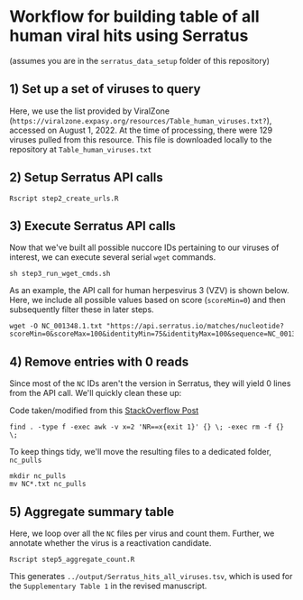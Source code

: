 
# Workflow for building table of all human viral hits using Serratus

(assumes you are in the `serratus_data_setup` folder of this repository)


## 1) Set up a set of viruses to query
Here, we use the list provided by ViralZone (`https://viralzone.expasy.org/resources/Table_human_viruses.txt?`), accessed on August 1, 2022. At the time of processing, there were 129 viruses pulled from this resource. 
This file is downloaded locally to the repository at `Table_human_viruses.txt`

## 2) Setup Serratus API calls

```
Rscript step2_create_urls.R
```

## 3) Execute Serratus API calls

Now that we've built all possible nuccore IDs pertaining to our viruses of interest, we can execute several serial `wget` commands. 

```
sh step3_run_wget_cmds.sh
```

As an example, the API call for human herpesvirus 3 (VZV) is shown below. Here, we include all possible values based on score (`scoreMin=0`) and then subsequently filter these in later steps. 

```
wget -O NC_001348.1.txt "https://api.serratus.io/matches/nucleotide?scoreMin=0&scoreMax=100&identityMin=75&identityMax=100&sequence=NC_001348.1"
```

## 4) Remove entries with 0 reads

Since most of the `NC` IDs aren't the version in Serratus, they will yield 0 lines from the API call. We'll quickly clean these up:

Code taken/modified from this [StackOverflow Post](https://unix.stackexchange.com/questions/327371/fast-way-to-delete-files-with-less-than-x-lines)
```
find . -type f -exec awk -v x=2 'NR==x{exit 1}' {} \; -exec rm -f {} \;
```

To keep things tidy, we'll move the resulting files to a dedicated folder, `nc_pulls`

```
mkdir nc_pulls
mv NC*.txt nc_pulls
```

## 5) Aggregate summary table

Here, we loop over all the `NC` files per virus and count them. Further, we annotate whether the virus is a reactivation candidate. 

```
Rscript step5_aggregate_count.R
```

This generates `../output/Serratus_hits_all_viruses.tsv`, which is used for the `Supplementary Table 1` in the revised manuscript. 
